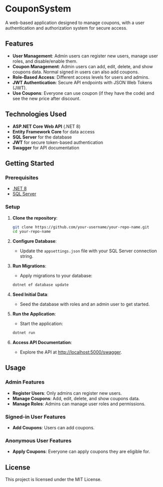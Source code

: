 # CouponSystem
A web-based application designed to manage coupons, with a user authentication and authorization system for secure access.

## Features

- **User Management**: Admin users can register new users, manage user roles, and disable/enable them.
- **Coupon Management**: Admin users can add, edit, delete, and show coupons data. Normal signed in users can also add coupons.
- **Role-Based Access**: Different access levels for users and admins.
- **JWT Authentication**: Secure API endpoints with JSON Web Tokens (JWT).
- **Use Coupons**: Everyone can use coupon (if they have the code) and see the new price after discount.

## Technologies Used

- **ASP.NET Core Web API** (.NET 8)
- **Entity Framework Core** for data access
- **SQL Server** for the database
- **JWT** for secure token-based authentication
- **Swagger** for API documentation

## Getting Started

### Prerequisites

- [.NET 8](https://dotnet.microsoft.com/download)
- [SQL Server](https://www.microsoft.com/en-us/sql-server/sql-server-downloads)

### Setup

1. **Clone the repository**:

    ```bash
    git clone https://github.com/your-username/your-repo-name.git
    cd your-repo-name
    ```

2. **Configure Database**:
    - Update the `appsettings.json` file with your SQL Server connection string.

3. **Run Migrations**:
    - Apply migrations to your database:

    ```bash
    dotnet ef database update
    ```

4. **Seed Initial Data**:
    - Seed the database with roles and an admin user to get started.

5. **Run the Application**:
    - Start the application:

    ```bash
    dotnet run
    ```

6. **Access API Documentation**:
    - Explore the API at [http://localhost:5000/swagger](http://localhost:5000/swagger).

## Usage

### Admin Features
- **Register Users**: Only admins can register new users.
- **Manage Coupons**: Add, edit, delete, and show coupons data.
- **Manage Roles**: Admins can manage user roles and permissions.

### Signed-in User Features
- **Add Coupons**: Users can add coupons.

### Anonymous User Features
- **Apply Coupons**: Everyone can apply coupons they are eligible for.

## License

This project is licensed under the MIT License.
